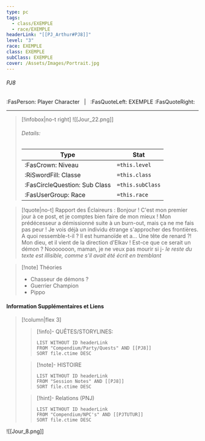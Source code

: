 ```yaml
---
type: pc
tags:
  - class/EXEMPLE
  - race/EXEMPLE
headerLink: "[[PJ_Arthur#PJ8]]"
level: "3"
race: EXEMPLE
class: EXEMPLE
subClass: EXEMPLE
cover: /Assets/Images/Portrait.jpg
---
```


###### PJ8
:FasPerson: Player Character &nbsp; | &nbsp; :FasQuoteLeft: EXEMPLE :FasQuoteRight:
___
> [!infobox|no-t right]
> ![[Jour_22.png]]
> ###### Details:
> | Type | Stat |
> | ---- | ---- |
> | :FasCrown: Niveau   | `=this.level` |
> | :RiSwordFill: Classe |  `=this.class`|
> | :FasCircleQuestion: Sub Class |  `=this.subClass`|
> |  :FasUserGroup: Race |  `=this.race`|

> [!quote|no-t]
> Rapport des Éclaireurs : Bonjour ! C'est mon premier jour à ce post, et je comptes bien faire de mon mieux ! Mon prédécesseur a démissionné suite à un burn-out, mais ça ne me fais pas peur ! Je vois déjà un individu étrange s'approcher des frontières. A quoi ressemble-t-il ? Il est humanoïde et a... Une tête de renard ?! Mon dieu, et il vient de la direction d'Elkav ! Est-ce que ce serait un démon ? Nooooooon, maman, je ne veux pas mourir si j- *le reste du texte est illisible, comme s'il avait été écrit en tremblant*

> [!note] Théories
> - Chasseur de démons ?
> - Guerrier Champion
> - Pippo

#### Information Supplémentaires et Liens
> [!column|flex 3]
>> [!info]- QUÊTES/STORYLINES:
>>```dataview
>>LIST WITHOUT ID headerLink
>>FROM "Compendium/Party/Quests" AND [[PJ8]]
>>SORT file.ctime DESC
>
>>[!note]- HISTOIRE
>>```dataview
>>LIST WITHOUT ID headerLink
>>FROM "Session Notes" AND [[PJ8]]
>>SORT file.ctime DESC
>
>>[!hint]- Relations (PNJ)
>>```dataview
>>LIST WITHOUT ID headerLink
>>FROM "Compendium/NPC's" AND [[PJTUTUR]]
>>SORT file.ctime DESC

![[Jour_8.png]]
```image-layout-masonry-3

```